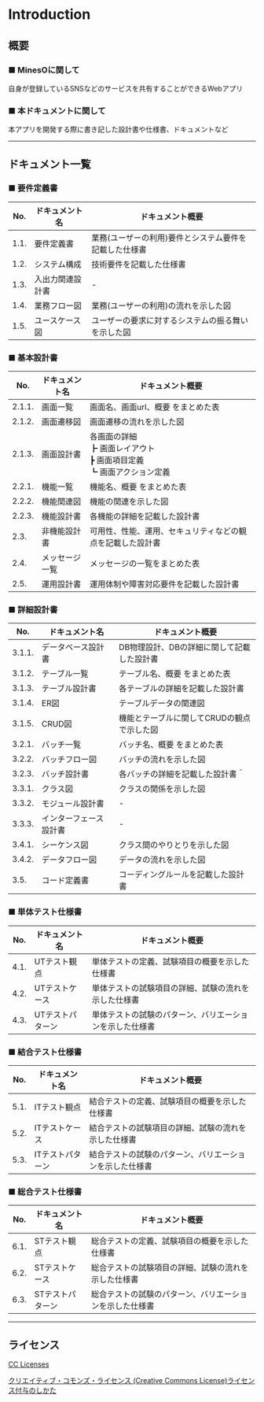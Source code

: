 # Introduction

## 概要

### ■ MinesOに関して

自身が登録しているSNSなどのサービスを共有することができるWebアプリ

### ■ 本ドキュメントに関して

本アプリを開発する際に書き記した設計書や仕様書、ドキュメントなど

***

## ドキュメント一覧

### ■ 要件定義書

| No.  | ドキュメント名   | ドキュメント概要                                       |
| ---- | ---------------- | ------------------------------------------------------ |
| 1.1. | 要件定義書       | 業務(ユーザーの利用)要件とシステム要件を記載した仕様書 |
| 1.2. | システム構成     | 技術要件を記載した仕様書                               |
| 1.3. | 入出力関連設計書 | -                                                      |
| 1.4. | 業務フロー図     | 業務(ユーザーの利用)の流れを示した図                   |
| 1.5. | ユースケース図   | ユーザーの要求に対するシステムの振る舞いを示した図     |

### ■ 基本設計書

| No.  | ドキュメント名       | ドキュメント概要 |
| ---- | -------------------- | ---------------- |
| 2.1.1. | 画面一覧             | 画面名、画面url、概要 をまとめた表 |
| 2.1.2. | 画面遷移図          | 画面遷移の流れを示した図 |
| 2.1.3. | 画面設計書           |各画面の詳細<br>┣ 画面レイアウト<br>┣ 画面項目定義<br>┗ 画面アクション定義|
| 2.2.1. | 機能一覧             | 機能名、概要 をまとめた表 |
| 2.2.2. | 機能関連図            | 機能の関連を示した図 |
| 2.2.3. | 機能設計書           | 各機能の詳細を記載した設計書 |
| 2.3. | 非機能設計書         | 可用性、性能、運用、セキュリティなどの観点を記載した設計書 |
| 2.4. | メッセージ一覧       | メッセージの一覧をまとめた表 |
| 2.5. | 運用設計書           | 運用体制や障害対応要件を記載した設計書 |


### ■ 詳細設計書

| No.   | ドキュメント名         | ドキュメント概要 |
| ----- | ---------------------- | ---------------- |
| 3.1.1. | データベース設計書         | DB物理設計、DBの詳細に関して記載した設計書 |
| 3.1.2. | テーブル一覧           | テーブル名、概要 をまとめた表 |
| 3.1.3. | テーブル設計書         | 各テーブルの詳細を記載した設計書 |
| 3.1.4. | ER図                   | テーブルデータの関連図 |
| 3.1.5. | CRUD図                 | 機能とテーブルに関してCRUDの観点で示した図 |
| 3.2.1. | バッチ一覧             | バッチ名、概要 をまとめた表 |
| 3.2.2. | バッチフロー図         | バッチの流れを示した図 |
| 3.2.3. | バッチ設計書           | 各バッチの詳細を記載した設計書＾ |
| 3.3.1. | クラス図               | クラスの関係を示した図 |
| 3.3.2. | モジュール設計書       | - |
| 3.3.3. | インターフェース設計書 | - |
| 3.4.1. | シーケンス図           | クラス間のやりとりを示した図 |
| 3.4.2. | データフロー図         | データの流れを示した図 |
| 3.5. | コード定義書           | コーディングルールを記載した設計書 |


### ■ 単体テスト仕様書

| No.  | ドキュメント名   | ドキュメント概要 |
| ---- | ---------------- | ---------------- |
|   4.1.   | UTテスト観点     | 単体テストの定義、試験項目の概要を示した仕様書 |
|   4.2.   | UTテストケース   | 単体テストの試験項目の詳細、試験の流れを示した仕様書 |
|   4.3.   | UTテストパターン | 単体テストの試験のパターン、バリエーションを示した仕様書 |


### ■ 結合テスト仕様書

| No.  | ドキュメント名 | ドキュメント概要 |
| ---- | -------------- | ---------------- |
|  5.1.    | ITテスト観点   | 結合テストの定義、試験項目の概要を示した仕様書 |
|  5.2.    | ITテストケース  | 結合テストの試験項目の詳細、試験の流れを示した仕様書 |
|  5.3.    | ITテストパターン | 結合テストの試験のパターン、バリエーションを示した仕様書 |


### ■ 総合テスト仕様書
| No.  | ドキュメント名 | ドキュメント概要 |
| ---- | -------------- | ---------------- |
|  6.1.    | STテスト観点    | 総合テストの定義、試験項目の概要を示した仕様書 |
|  6.2.    | STテストケース  | 総合テストの試験項目の詳細、試験の流れを示した仕様書 |
|  6.3.    | STテストパターン | 総合テストの試験のパターン、バリエーションを示した仕様書 |

***

## ライセンス

[CC Licenses](https://creativecommons.org/licenses/by/4.0/legalcode.txt)

[クリエイティブ・コモンズ・ライセンス (Creative Commons License)ライセンス付与のしかた](https://creativecommons.jp/licenses/)
